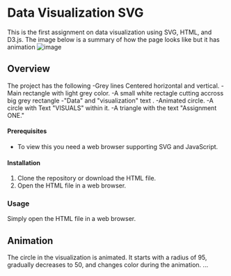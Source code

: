 # Data Visualization SVG
 This is the first assignment on data visualization using SVG, HTML, and D3.js. The image below is a summary of how the page looks like but it has animation
![image](https://github.com/lomuaphe/a1-ghd3/assets/1378493/3f2fcbfb-4e75-467d-bc39-1312b64c62e7)

## Overview
The project has the following
-Grey lines Centered horizontal and vertical.
-Main rectangle with light grey color.
-A small white rectagle cutting accross big grey rectangle 
-"Data" and "visualization" text .
-Animated circle.
-A circle with Text "VISUALS" within it.
-A triangle with the text "Assignment ONE." 

#### Prerequisites
- To view this you need a web browser supporting SVG and JavaScript.

#### Installation
1. Clone the repository or download the HTML file.
2. Open the HTML file in a web browser.
### Usage
Simply open the HTML file in a web browser.
## Animation
The circle in the visualization is animated. It starts with a radius of 95, gradually decreases to 50, and changes color during the animation.
...
